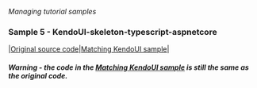 
_Managing tutorial samples_
### Sample 5 - KendoUI-skeleton-typescript-aspnetcore

|[Original source code](https://github.com/aurelia/skeleton-navigation/tree/master/skeleton-typescript-aspnetcore)|[Matching KendoUI sample](https://github.com/aurelia-ui-toolkits/kendoui-tutorials-code/tree/master/skeleton-typescript-aspnetcore)|

#### _Warning - the code in the [Matching KendoUI sample](https://github.com/aurelia-ui-toolkits/kendoui-tutorials-code/tree/master/skeleton-typescript-aspnetcore) is still the same as the original code._

